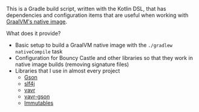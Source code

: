 This is a Gradle build script, written with the Kotlin DSL, that has dependencies and configuration items that are useful when working with [GraalVM's native image](https://www.graalvm.org/22.0/reference-manual/native-image/).

What does it provide?
- Basic setup to build a GraalVM native image with the `./gradlew nativeCompile` task
- Configuration for Bouncy Castle and other libraries so that they work in native image builds (removing signature files)
- Libraries that I use in almost every project
  - [Gson](https://github.com/google/gson)
  - [slf4j](https://www.slf4j.org/)
  - [vavr](https://www.vavr.io/)
  - [vavr-gson](https://github.com/vavr-io/vavr-gson)
  - [Immutables](https://immutables.github.io/)
